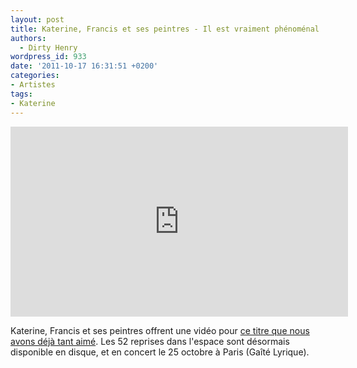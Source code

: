 ```yaml
---
layout: post
title: Katerine, Francis et ses peintres - Il est vraiment phénoménal
authors:
  - Dirty Henry
wordpress_id: 933
date: '2011-10-17 16:31:51 +0200'
categories:
- Artistes
tags:
- Katerine
---
```

<iframe width="540" height="304" src="http://www.youtube.com/embed/XjbU4F5nwAw" frameborder="0" allowfullscreen></iframe>

Katerine, Francis et ses peintres offrent une vidéo pour [ce titre que nous avons déjà tant aimé](704). Les 52 reprises dans l'espace sont désormais disponible en disque, et en concert le 25 octobre à Paris (Gaîté Lyrique).

